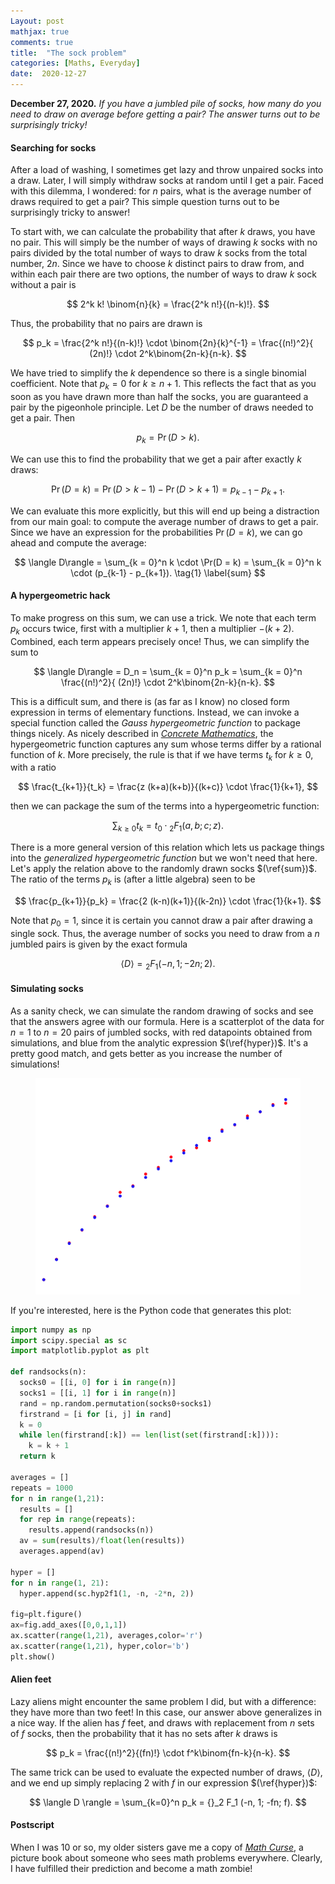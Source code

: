 ```yaml
---
Layout: post
mathjax: true
comments: true
title:  "The sock problem"
categories: [Maths, Everyday]
date:  2020-12-27
---
```


**December 27, 2020.** *If you have a jumbled pile of socks,
  how many do you need to draw on average before getting a pair? The
  answer turns out to be surprisingly tricky!*

#### Searching for socks

After a load of washing, I sometimes get lazy and throw unpaired socks
into a draw.
Later, I will simply withdraw socks at random until I get a pair.
Faced with this dilemma, I wondered: for $n$ pairs, what is the
average number of draws required to get a pair?
This simple question turns out to be surprisingly tricky to answer!

To start with, we can calculate the probability that after $k$ draws,
you have no pair.
This will simply be the number of ways of drawing $k$ socks with no
pairs divided by the total number of ways to draw $k$ socks from the
total number, $2n$.
Since we have to choose $k$ distinct pairs to draw from, and within
each pair there are two options, the number of ways to draw $k$ sock
without a pair is

$$
2^k k! \binom{n}{k} = \frac{2^k n!}{(n-k)!}.
$$

Thus, the probability that no pairs are drawn is

$$
p_k = \frac{2^k n!}{(n-k)!} \cdot \binom{2n}{k}^{-1} = \frac{(n!)^2}{
(2n)!} \cdot 2^k\binom{2n-k}{n-k}.
$$

We have tried to simplify the $k$ dependence so there is a single
binomial coefficient.
Note that $p_k = 0$ for $k \geq n + 1$.
This reflects the fact that as you soon as you have drawn more than
half the socks, you are guaranteed a pair by the pigeonhole principle.
Let $D$ be the number of draws needed to get a pair.
Then

$$
p_k = \Pr(D > k).
$$

We can use this to find the probability that we get a pair after
exactly $k$ draws:

$$
\Pr(D = k) = \Pr(D > k - 1) - \Pr(D > k + 1) = p_{k-1} - p_{k+1}.
$$

We can evaluate this more explicitly, but this will end up being a
distraction from our main goal: to compute the average number of draws
to get a pair.
Since we have an expression for the probabilities $\Pr(D = k)$, we can
go ahead and compute the average:

$$
\langle D\rangle = \sum_{k = 0}^n k  \cdot \Pr(D = k) = \sum_{k = 0}^n k \cdot 
(p_{k-1} - p_{k+1}). \tag{1} \label{sum}
$$

#### A hypergeometric hack

To make progress on this sum, we can use a trick.
We note that each term $p_k$ occurs twice, first with a multiplier
$k+1$, then a multiplier $-(k+2)$.
Combined, each term appears precisely once!
Thus, we can simplify the sum to

$$
\langle D\rangle = D_n = \sum_{k = 0}^n p_k = \sum_{k = 0}^n \frac{(n!)^2}{
(2n)!} \cdot 2^k\binom{2n-k}{n-k}.
$$

This is a difficult sum, and there is (as far as I know) no closed
form expression in terms of elementary functions.
Instead, we can invoke a special function called the *Gauss
hypergeometric function* to package things nicely.
As nicely described in
[*Concrete Mathematics*](https://www-cs-faculty.stanford.edu/~knuth/gkp.html),
the hypergeometric function captures any sum whose terms differ by a
rational function of $k$.
More precisely, the rule is that if we have terms $t_k$ for $k \geq
0$, with a ratio

$$
\frac{t_{k+1}}{t_k} = \frac{z (k+a)(k+b)}{(k+c)} \cdot \frac{1}{k+1},
$$

then we can package the sum of the terms into a hypergeometric
function:

$$
\sum_{k\geq 0} t_k = t_0 \cdot {}_2 F_1(a, b; c; z).
$$

There is a more general version of this relation which lets us package
things into the *generalized hypergeometric function* but we won't
need that here.
Let's apply the relation above to the randomly drawn socks $(\ref{sum})$.
The ratio of the terms $p_k$ is (after a little algebra) seen to be

$$
\frac{p_{k+1}}{p_k} = \frac{2 (k-n)(k+1)}{(k-2n)} \cdot \frac{1}{k+1}.
$$

Note that $p_0 = 1$, since it is certain you cannot draw a pair after
drawing a single sock.
Thus, the average number of socks you need to draw from a $n$ jumbled
pairs is given by the exact formula

$$
\langle D\rangle = {}_2 F_1 (-n, 1; -2n; 2). \label{hyper} \tag{2}
$$

#### Simulating socks

As a sanity check, we can simulate the random drawing of socks and see
that the answers agree with our formula.
Here is a scatterplot of the data for $n = 1$ to $n = 20$ pairs of
jumbled socks, with red datapoints obtained from
simulations, and blue from the analytic expression $(\ref{hyper})$.
It's a pretty good match, and gets better as you increase the number
of simulations!

<figure>
    <div style="text-align:center"><img src
    ="/images/posts/sockssim.png"/>
	</div>
	</figure>

If you're interested, here is the Python code that generates this plot:

```python
import numpy as np
import scipy.special as sc
import matplotlib.pyplot as plt

def randsocks(n):
  socks0 = [[i, 0] for i in range(n)]
  socks1 = [[i, 1] for i in range(n)]
  rand = np.random.permutation(socks0+socks1)
  firstrand = [i for [i, j] in rand]
  k = 0
  while len(firstrand[:k]) == len(list(set(firstrand[:k]))):
    k = k + 1
  return k

averages = []
repeats = 1000
for n in range(1,21):
  results = []
  for rep in range(repeats):
    results.append(randsocks(n))
  av = sum(results)/float(len(results))
  averages.append(av)

hyper = []
for n in range(1, 21):
  hyper.append(sc.hyp2f1(1, -n, -2*n, 2))

fig=plt.figure()
ax=fig.add_axes([0,0,1,1])
ax.scatter(range(1,21), averages,color='r')
ax.scatter(range(1,21), hyper,color='b')
plt.show()
```

#### Alien feet

Lazy aliens might encounter the same problem I did, but with a
difference: they have more than two feet!
In this case, our answer above generalizes in a nice way.
If the alien has $f$ feet, and draws with replacement from $n$ sets of
$f$ socks, then the probability that it has no sets after $k$ draws is

$$
p_k = \frac{(n!)^2}{(fn)!} \cdot f^k\binom{fn-k}{n-k}.
$$

The same trick can be used to evaluate the expected number of draws,
$\langle D\rangle$, and we end up simply replacing $2$ with $f$ in our
expression $(\ref{hyper})$:

$$
\langle D \rangle = \sum_{k=0}^n p_k = {}_2 F_1 (-n, 1; -fn; f).
$$

#### Postscript

When I was 10 or so, my older sisters gave me a copy of
[*Math Curse*](https://www.youtube.com/watch?v=8-ozgmx2nMI), a picture
book about someone who sees math problems everywhere.
Clearly, I have fulfilled their prediction and become a math zombie!
